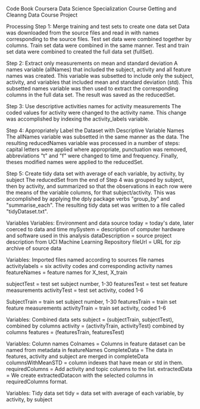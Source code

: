 Code Book
Coursera Data Science Specialization 
Course Getting and Cleanng Data
Course Project


Processing
Step 1: Merge training and test sets to create one data set
Data was downloaded from the source files and read in with names corresponding to the source files. Test set data were combined together by columns. Train set data were combined in the same manner. Test and train set data were combined to created the full data set (fullSet).

Step 2: Extract only measurements on mean and standard deviation
A names variable (allNames) that included the subject, activity and all feature names was created. This variable was subsetted to include only the subject, activity, and variables that included mean and standard deviation (std). This subsetted names variable was then used to extract the corresponding columns in the full data set. The result was saved as the reducedSet.

Step 3: Use descriptive activities names for activity measurements
The coded values for activity were changed to the activity name. This change was accomplished by indexing the activity_labels variable.

Step 4: Appropriately Label the Dataset with Descriptive Variable Names
The allNames variable was subsetted in the same manner as the data. The resulting reducedNames variable was processed in a number of steps: capital letters were applied where appropriate, punctuation was removed, abbreviations "t" and "f" were changed to time and frequency. Finally, theses modified names were applied to the reducedSet.

Step 5: Create tidy data set with average of each variable, by activity, by subject
The reducedSet from the end of Step 4 was grouped by subject, then by activity, and summarized so that the observations in each row were the means of the variable columns, for that subject/activity. This was accomplished by applying the dply package verbs "group_by" and "summarise_each". The resulting tidy data set was written to a file called "tidyDataset.txt".

Variables
Variables: Environment and data source
today = today's date, later coerced to data and time
mySystem = description of computer hardware and software used in this analysis
dataDescription = source project description from UCI Machine Learning Repository
fileUrl = URL for zip archive of source data

Variables: Imported files named according to sources file names
activitylabels = six activity codes and corresponding activity names
featureNames = feature names for X_test, X_train

subjectTest = test set subject number, 1-30
featuresTest = test set feature measurements
activityTest = test set activity, coded 1-6

SubjectTrain = train set subject number, 1-30
featuresTrain = train set feature measurements
activityTrain = train set activity, coded 1-6

Variables: Combined data sets
subject = (subjectTrain, subjectTest), combined by columns
activity = (activityTrain, activityTest) combined by columns
features =  (featuresTrain, featuresTest)

Variables: Column names
Colnames = Columns in feature dataset can be named from metadata in featureNames
CompleteData = The data in features, activity and subject are merged in completeData
columnsWithMeanSTD = column indexes that have mean or std in them.
requiredColumns = Add activity and topic columns to the list.
extractedData = We create extractedDatacon with the selected columns in requiredColumns format.




Variables: Tidy data set
tidy = data set with average of each variable, by activity, by subject